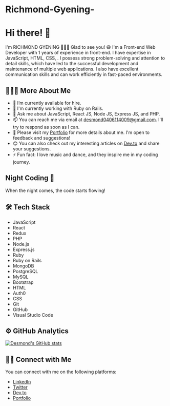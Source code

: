 # Richmond-Gyening-
# Hi there! 👋
I'm RICHMOND GYENING 🙋🏼‍♂️ Glad to see you! 😃
I'm a Front-end Web Developer with 1 years of experience in front-end. I have expertise in JavaScript,  HTML, CSS, . I possess strong problem-solving and attention to detail skills, which have led to the successful development and maintenance of multiple web applications. I also have excellent communication skills and can work efficiently in fast-paced environments.

## 👨🏻‍💻 More About Me
- 🌱 I’m currently available for hire.
- 🔭 I'm currently working with Ruby on Rails.
- 💬 Ask me about JavaScript, React JS, Node JS, Express JS, and PHP.
- 📫 You can reach me via email at desmond0406114009@gmail.com. I'll try to respond as soon as I can.
- 📄 Please visit my [Portfolio](https://your-portfolio-link.com) for more details about me. I'm open to feedback and suggestions!
- 😊 You can also check out my interesting articles on [Dev.to](https://dev.to) and share your suggestions.
- ⚡ Fun fact: I love music and dance, and they inspire me in my coding journey.

## Night Coding 🌙
When the night comes, the code starts flowing!

## 🛠 Tech Stack
- JavaScript
- React
- Redux
- PHP
- Node.js
- Express.js
- Ruby
- Ruby on Rails
- MongoDB
- PostgreSQL
- MySQL
- Bootstrap
- HTML
- Auth0
- CSS
- Git
- GitHub
- Visual Studio Code

## ⚙️ GitHub Analytics
[![Desmond's GitHub stats](https://github-readme-stats.vercel.app/api?username=your-username&count_private=true&show_icons=true&theme=dark)](https://github.com/your-username)

## 🤝🏻 Connect with Me
You can connect with me on the following platforms:
- [LinkedIn](https://www.linkedin.com/in/your-linkedin-profile)
- [Twitter](https://twitter.com/your-twitter-profile)
- [Dev.to](https://dev.to/your-devto-profile)
- [Portfolio](https://your-portfolio-link.com)
